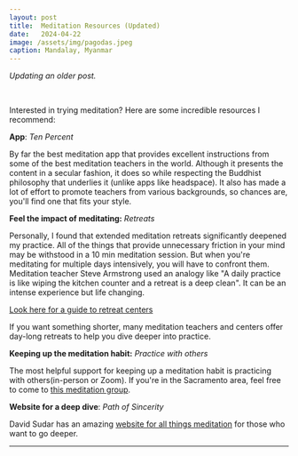 ```yaml
---
layout: post
title:  Meditation Resources (Updated)
date:   2024-04-22
image: /assets/img/pagodas.jpeg
caption: Mandalay, Myanmar   
---
```



*Updating an older post.*

<br />

Interested in trying meditation?  Here are some incredible resources I recommend:

**App**:  *Ten Percent*

By far the best meditation app that provides excellent instructions from some of the best meditation teachers in the world.  Although it presents the content in a secular fashion, it does so while respecting the Buddhist philosophy that underlies it (unlike apps like headspace).  It also has made a lot of effort to promote teachers from various backgrounds, so chances are, you'll find one that fits your style.

**Feel the impact of meditating:** *Retreats*

Personally, I found that extended meditation retreats significantly deepened my practice. All of the things that provide unnecessary friction in your mind may be withstood in a 10 min meditation session.  But when you're meditating for multiple days intensively, you will have to confront them. Meditation teacher Steve Armstrong used an analogy like "A daily practice is like wiping the kitchen counter and a retreat is a deep clean". It can be an intense experience but life changing.

[Look here for a guide to retreat centers](https://www.pathofsincerity.com/vipassana-meditation-retreat-oregon-united-states-asia-insight/)

If you want something shorter, many meditation teachers and centers offer day-long retreats to help you dive deeper into practice.


**Keeping up the meditation habit:** *Practice with others*

The most helpful support for keeping up a meditation habit is practicing with others(in-person or Zoom).   If you're in the Sacramento area, feel free to come to [this meditation group](https://www.instagram.com/yps_sactoInsight/).


 **Website for a deep dive**: *Path of Sincerity*

 David Sudar has an amazing [website for all things meditation](https://www.pathofsincerity.com/) for those who want to go deeper.




***

